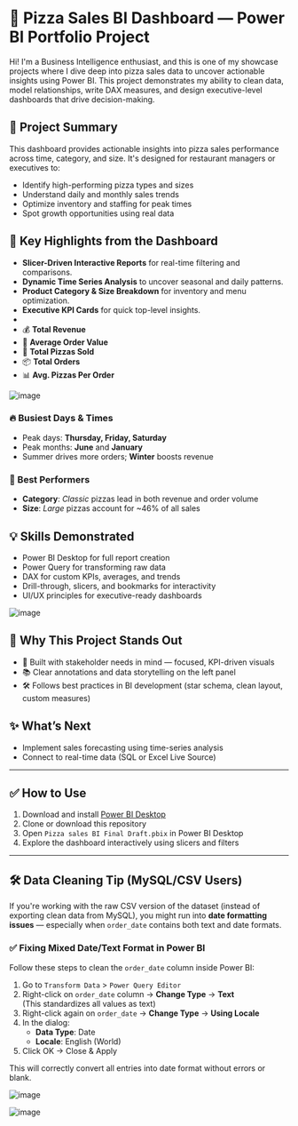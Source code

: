 # 🍕 Pizza Sales BI Dashboard — Power BI Portfolio Project

Hi! I'm a Business Intelligence enthusiast, and this is one of my showcase projects where I dive deep into pizza sales data to uncover actionable insights using Power BI. This project demonstrates my ability to clean data, model relationships, write DAX measures, and design executive-level dashboards that drive decision-making.

## 🚀 Project Summary

This dashboard provides actionable insights into pizza sales performance across time, category, and size. It's designed for restaurant managers or executives to:

- Identify high-performing pizza types and sizes
- Understand daily and monthly sales trends
- Optimize inventory and staffing for peak times
- Spot growth opportunities using real data

## 📌 Key Highlights from the Dashboard

- **Slicer-Driven Interactive Reports** for real-time filtering and comparisons.
- **Dynamic Time Series Analysis** to uncover seasonal and daily patterns.
- **Product Category & Size Breakdown** for inventory and menu optimization.
- **Executive KPI Cards** for quick top-level insights.
- 
- 💰 **Total Revenue**
- 🧾 **Average Order Value**
- 🍕 **Total Pizzas Sold** 
- 📦 **Total Orders**
- 📊 **Avg. Pizzas Per Order**

![image](https://github.com/user-attachments/assets/bb487269-ba48-49e2-9ddf-a610a5950ee4)

### 🔥 Busiest Days & Times
- Peak days: **Thursday, Friday, Saturday**
- Peak months: **June** and **January**
- Summer drives more orders; **Winter** boosts revenue

### 🥇 Best Performers
- **Category**: _Classic_ pizzas lead in both revenue and order volume
- **Size**: _Large_ pizzas account for ~46% of all sales

## 💡 Skills Demonstrated

- Power BI Desktop for full report creation
- Power Query for transforming raw data
- DAX for custom KPIs, averages, and trends
- Drill-through, slicers, and bookmarks for interactivity
- UI/UX principles for executive-ready dashboards

![image](https://github.com/user-attachments/assets/7ef035dd-4e38-4edb-ad99-19e3d0ebd54f)

## 🧠 Why This Project Stands Out

- 🎯 Built with stakeholder needs in mind — focused, KPI-driven visuals
- 📚 Clear annotations and data storytelling on the left panel
- 🛠️ Follows best practices in BI development (star schema, clean layout, custom measures)


## ✨ What’s Next

- Implement sales forecasting using time-series analysis
- Connect to real-time data (SQL or Excel Live Source)

---

## ✅ How to Use

1. Download and install [Power BI Desktop](https://powerbi.microsoft.com/desktop/)
2. Clone or download this repository
3. Open `Pizza sales BI Final Draft.pbix` in Power BI Desktop
4. Explore the dashboard interactively using slicers and filters
---
<!--
**Tips:**

After formatting the date and cleaning, I exported data from MySQL. Anyone who wants to export from a direct .csv file may have issues with date formatting. On that case, he can do the following steps --
Transform Data> Power Query Editor>right click on order_date> change type>Text(This will change all the mixed text and date format to text)> Then again right click on order_date> change type>using locale>Data type=Date>Locale=English(World)>OK>Close and Apply. 
I am attaching two screenshots for anyone's convenience.
-->

## 🛠️ Data Cleaning Tip (MySQL/CSV Users)

If you're working with the raw CSV version of the dataset (instead of exporting clean data from MySQL), you might run into **date formatting issues** — especially when `order_date` contains both text and date formats.

### ✅ Fixing Mixed Date/Text Format in Power BI

Follow these steps to clean the `order_date` column inside Power BI:

1. Go to `Transform Data` > `Power Query Editor`
2. Right-click on `order_date` column → **Change Type** → **Text**  
   (This standardizes all values as text)
3. Right-click again on `order_date` → **Change Type** → **Using Locale**
4. In the dialog:
   - **Data Type**: Date  
   - **Locale**: English (World)
5. Click OK → Close & Apply

This will correctly convert all entries into date format without errors or blank.

![image](https://github.com/user-attachments/assets/44c0ea76-dccf-440a-8932-f8e053b290f3)

![image](https://github.com/user-attachments/assets/54688a6a-3812-41ec-a443-c6d52a4413a9)


